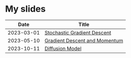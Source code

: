 # My slides

Date | Title
------- | -------
2023-03-01 | [Stochastic Gradient Descent](slides/2023-03-01-SGD)
2023-05-10 | [Gradient Descent and Momentum](slides/2023-05-10-Momentum)
2023-10-11 | [Diffusion Model](slides/2023-10-11-Diffusion-model)

